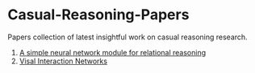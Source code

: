 # Casual-Reasoning-Papers
Papers collection of latest insightful work on casual reasoning research.


1. [A simple neural network module for relational reasoning](https://arxiv.org/abs/1706.01427)
2. [Visal Interaction Networks](https://arxiv.org/abs/1706.01433)

